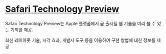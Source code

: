 
# [Safari Technology Preview](https://developer.apple.com/safari/technology-preview/)


Safari Technology Preview는 Apple 플랫폼에서 곧 출시될 웹 기술을 미리 볼 수 있는 기회를 제공. 

최신 레이아웃 기술, 시각 효과, 개발자 도구 등을 이용하여 구현 방법에 대한 정보를 제공
